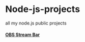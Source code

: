 Node-js-projects
================

all my node.js public projects

#### [OBS Stream Bar](./tree/master/obs%20stream%20bar)
